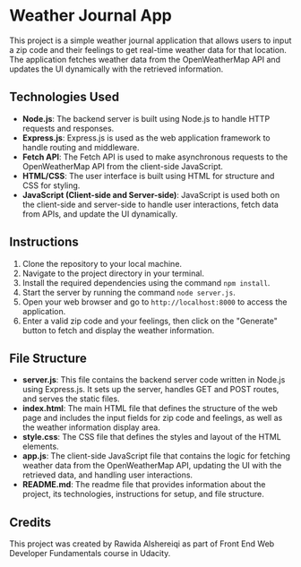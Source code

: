 # Weather Journal App

This project is a simple weather journal application that allows users to input a zip code and their feelings to get real-time weather data for that location. The application fetches weather data from the OpenWeatherMap API and updates the UI dynamically with the retrieved information.

## Technologies Used
- **Node.js**: The backend server is built using Node.js to handle HTTP requests and responses.
- **Express.js**: Express.js is used as the web application framework to handle routing and middleware.
- **Fetch API**: The Fetch API is used to make asynchronous requests to the OpenWeatherMap API from the client-side JavaScript.
- **HTML/CSS**: The user interface is built using HTML for structure and CSS for styling.
- **JavaScript (Client-side and Server-side)**: JavaScript is used both on the client-side and server-side to handle user interactions, fetch data from APIs, and update the UI dynamically.

## Instructions
1. Clone the repository to your local machine.
2. Navigate to the project directory in your terminal.
3. Install the required dependencies using the command `npm install`.
4. Start the server by running the command `node server.js`.
5. Open your web browser and go to `http://localhost:8000` to access the application.
6. Enter a valid zip code and your feelings, then click on the "Generate" button to fetch and display the weather information.

## File Structure
- **server.js**: This file contains the backend server code written in Node.js using Express.js. It sets up the server, handles GET and POST routes, and serves the static files.
- **index.html**: The main HTML file that defines the structure of the web page and includes the input fields for zip code and feelings, as well as the weather information display area.
- **style.css**: The CSS file that defines the styles and layout of the HTML elements.
- **app.js**: The client-side JavaScript file that contains the logic for fetching weather data from the OpenWeatherMap API, updating the UI with the retrieved data, and handling user interactions.
- **README.md**: The readme file that provides information about the project, its technologies, instructions for setup, and file structure.

## Credits
This project was created by Rawida Alshereiqi as part of Front End Web Developer Fundamentals course in Udacity.
